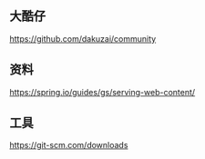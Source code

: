 ## 大酷仔
https://github.com/dakuzai/community

## 资料
https://spring.io/guides/gs/serving-web-content/

## 工具
https://git-scm.com/downloads